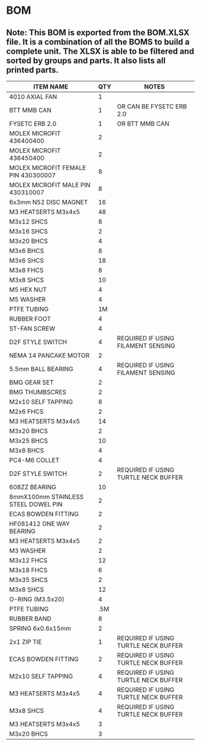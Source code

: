 # BOM

## Note: This BOM is exported from the BOM.XLSX file. It is a combination of all the BOMS to build a complete unit. The XLSX is able to be filtered and sorted by groups and parts. It also lists all printed parts. 

ITEM NAME | QTY | NOTES
--- | --- | ---
4010 AXIAL FAN | 1 | 
BTT MMB CAN | 1 | OR CAN BE FYSETC ERB 2.0
FYSETC ERB 2.0 | 1 | OR BTT MMB CAN
MOLEX MICROFIT 436400400 | 2 | 
MOLEX MICROFIT 436450400 | 2 | 
MOLEX MICROFIT FEMALE PIN 430300007 | 8 | 
MOLEX MICROFIT MALE PIN 430310007 | 8 | 
6x3mm N52 DISC MAGNET | 16 | 
M3 HEATSERTS M3x4x5 | 48 | 
M3x12 SHCS | 8 | 
M3x16 SHCS | 2 | 
M3x20 BHCS | 4 | 
M3x6 BHCS | 8 | 
M3x6 SHCS | 18 | 
M3x8 FHCS | 8 | 
M3x8 SHCS | 10 | 
M5 HEX NUT | 4 | 
M5 WASHER | 4 | 
PTFE TUBING | 1M | 
RUBBER FOOT | 4 | 
ST-FAN SCREW | 4 | 
D2F STYLE SWITCH | 4 | REQUIRED IF USING FILAMENT SENSING
NEMA 14 PANCAKE MOTOR | 2 | 
5.5mm BALL BEARING | 4 | REQUIRED IF USING FILAMENT SENSING
BMG GEAR SET | 2 | 
BMG THUMBSCRES | 2 | 
M2x10 SELF TAPPING | 8 | 
M2x6 FHCS | 2 | 
M3 HEATSERTS M3x4x5 | 14 | 
M3x20 BHCS | 2 | 
M3x25 BHCS | 10 | 
M3x8 BHCS | 4 | 
PC4-M6 COLLET | 4 | 
D2F STYLE SWITCH | 2 | REQUIRED IF USING TURTLE NECK BUFFER
608ZZ BEARING | 10 | 
8mmX100mm STAINLESS STEEL DOWEL PIN | 2 | 
ECAS BOWDEN FITTING | 2 | 
HF081412 ONE WAY BEARING | 2 | 
M3 HEATSERTS M3x4x5 | 2 | 
M3 WASHER | 2 | 
M3x12 FHCS | 12 | 
M3x18 FHCS | 6 | 
M3x35 SHCS | 2 | 
M3x8 SHCS | 12 | 
O-RING (M3.5x20) | 4 | 
PTFE TUBING | .5M | 
RUBBER BAND | 8 | 
SPRING 6x0.6x15mm | 2 | 
2x1 ZIP TIE | 1 | REQUIRED IF USING TURTLE NECK BUFFER
ECAS BOWDEN FITTING | 2 | REQUIRED IF USING TURTLE NECK BUFFER
M2x10 SELF TAPPING | 4 | REQUIRED IF USING TURTLE NECK BUFFER
M3 HEATSERTS M3x4x5 | 4 | REQUIRED IF USING TURTLE NECK BUFFER
M3x8 SHCS | 4 | REQUIRED IF USING TURTLE NECK BUFFER
M3 HEATSERTS M3x4x5 | 3 | 
M3x20 BHCS | 3 | 
